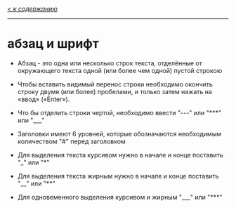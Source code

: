 *[< к содержанию](readme.md)*

---

# __абзац и шрифт__ 

- Абзац - это одна или несколько строк текста, отделённые от окружающего текста одной (или более чем одной) пустой строкою

- Чтобы вставить видимый перенос строки необходимо окончить строку двумя (или более) пробелами, и только затем нажать на «ввод» («Enter»).

- Что бы отделить строки чертой, необходимо ввести "---" или "***" или "___"

- Заголовки имеют 6 уровней, которые обозначаются необходимым количеством "#" перед заголовком

- Для выделения текста курсивом нужно в начале и конце поставить "_" или "*"

- Для выделения текста жирным нужно в начале и конце поставить "__" или "**"

- Для одновеменного выделения курсивом и жирным "___" или "***"

